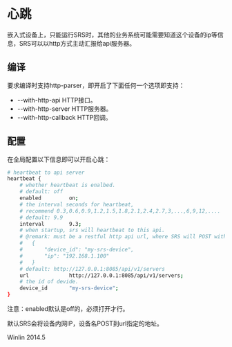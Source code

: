 # 心跳

嵌入式设备上，只能运行SRS时，其他的业务系统可能需要知道这个设备的ip等信息，SRS可以以http方式主动汇报给api服务器。

## 编译

要求编译时支持http-parser，即开启了下面任何一个选项即支持：
* --with-http-api HTTP接口。
* --with-http-server HTTP服务器。
* --with-http-callback HTTP回调。

## 配置

在全局配置以下信息即可以开启心跳：
```bash
# heartbeat to api server
heartbeat {
    # whether heartbeat is enalbed.
    # default: off
    enabled         on;
    # the interval seconds for heartbeat,
    # recommend 0.3,0.6,0.9,1.2,1.5,1.8,2.1,2.4,2.7,3,...,6,9,12,....
    # default: 9.9
    interval        9.3;
    # when startup, srs will heartbeat to this api.
    # @remark: must be a restful http api url, where SRS will POST with following data:
    #   {
    #       "device_id": "my-srs-device",
    #       "ip": "192.168.1.100"
    #   }
    # default: http://127.0.0.1:8085/api/v1/servers
    url             http://127.0.0.1:8085/api/v1/servers;
    # the id of devide.
    device_id       "my-srs-device";
}
```

注意：enabled默认是off的，必须打开才行。

默认SRS会将设备内网IP，设备名POST到url指定的地址。

Winlin 2014.5